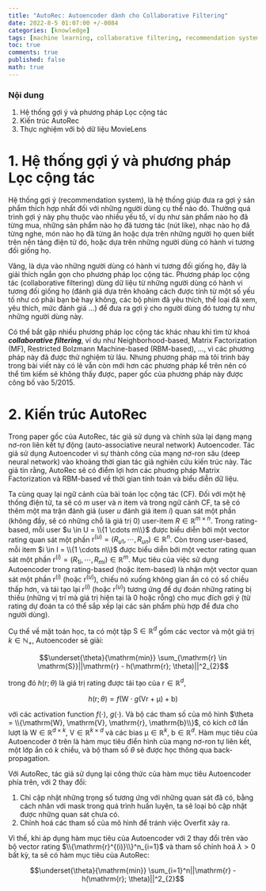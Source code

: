```yaml
---
title: "AutoRec: Autoencoder dành cho Collaborative Filtering"
date: 2022-8-5 01:07:00 +/-0084
categories: [knowledge]
tags: [machine learning, collaborative filtering, recommendation system, movielens dataset, autoencoder, supervised learning, auto-associative neural network]
toc: true
comments: true
published: false
math: true
---
```


### Nội dung
1. Hệ thống gợi ý và phương pháp Lọc cộng tác
2. Kiến trúc AutoRec
3. Thực nghiệm với bộ dữ liệu MovieLens

# 1. Hệ thống gợi ý và phương pháp Lọc cộng tác

Hệ thống gợi ý (recommendation system), là hệ thống giúp đưa ra gợi ý sản phẩm thích hợp nhất đối với những người dùng cụ thể nào đó. Thường quá trình gợi ý này phụ thuộc vào nhiều yếu tố, ví dụ như sản phẩm nào họ đã từng mua, những sản phẩm nào họ đã tương tác (nút like), nhạc nào họ đã từng nghe, món nào họ đã từng ăn hoặc dựa trên những người họ quen biết trên nền tảng điện tử đó, hoặc dựa trên những người dùng có hành vi tương đối giống họ.

Vâng, là dựa vào những người dùng có hành vi tương đối giống họ, đây là giải thích ngắn gọn cho phương pháp lọc cộng tác. Phương pháp lọc cộng tác (collaborative filtering) dùng dữ liệu từ những người dùng có hành vi tương đối giống họ (đánh giá dựa trên khoảng cách được tính từ một số yếu tố như có phải bạn bè hay không, các bộ phim đã yêu thích, thể loại đã xem, yêu thích, mức đánh giá ...) để đưa ra gợi ý cho người dùng đó tương tự như những người dùng này.

Có thể bắt gặp nhiều phương pháp lọc cộng tác khác nhau khi tìm từ khoá ***collaborative filtering***, ví dụ như Neighborhood-based, Matrix Factorization (MF), Restricted Bolzmann Machine-based (RBM-based), ..., vì các phương pháp này đã được thử nghiệm từ lâu. Nhưng phương pháp mà tôi trình bày trong bài viết này có lẽ vẫn còn mới hơn các phương pháp kể trên nên có thể tìm kiếm sẽ không thấy được, paper gốc của phương pháp này được công bố vào 5/2015.

# 2. Kiến trúc AutoRec

Trong paper gốc của AutoRec, tác giả sử dụng và chỉnh sửa lại dạng mạng nơ-ron liên kết tự động (auto-associative neural network) Autoencoder. Tác giả sử dụng Autoencoder vì sự thành công của mạng nơ-ron sâu (deep neural network) vào khoảng thời gian tác giả nghiên cứu kiến trúc này. Tác giả tin rằng, AutoRec sẽ có điểm lợi hơn các phuơng pháp Matrix Factorization và RBM-based về thời gian tính toán và biểu diễn dữ liệu.

Ta cùng quay lại ngữ cảnh của bài toán lọc cộng tác (CF). Đối với một hệ thống điện tử, ta sẽ có $m$ user và $n$ item và trong ngữ cảnh CF, ta sẽ có thêm một ma trận đánh giá (user $u$ đánh giá item $i$) quan sát một phần (không đầy, sẽ có những chỗ là giá trị $0$) user-item $R \in \mathbb{R}^{m \times n}$. Trong rating-based, mỗi user $u \in U = \\{1 \cdots m\\}$ được biểu diễn bởi một vector rating quan sát một phần $\mathrm{r}^{(u)} = (R_{u1}, \cdots, R_{un}) \in \mathbb{R}^n$. Còn trong user-based, mỗi item $i \in I = \\{1 \cdots n\\}$ được biểu diễn bởi một vector rating quan sát một phần $\mathrm{r}^{(i)} = (R_{1i}, \cdots, R_{mi}) \in \mathbb{R}^m$. Mục tiêu của việc sử dụng Autoencoder trong rating-based (hoặc item-based) là nhận một vector quan sát một phần $\mathrm{r}^{(i)}$ (hoặc $\mathrm{r}^{(u)}$), chiếu nó xuống không gian ẩn có có số chiều thấp hơn, và tái tạo lại $\mathrm{r}^{(i)}$ (hoặc $\mathrm{r}^{(u)}$) tương ứng để dự đoán những rating bị thiếu (những vị trí mà giá trị hiện tại là $0$ hoặc rỗng) cho mục đích gợi ý (từ rating dự đoán ta có thể sắp xếp lại các sản phẩm phù hợp để đưa cho người dùng).

Cụ thể về mặt toán học, ta có một tập $\mathrm{S} \in \mathbb{R}^d$ gồm các vector và một giá trị $k \in \mathbb{N}_{+}$, Autoencoder sẽ giải:

$$\underset{\theta}{\mathrm{min}} \sum_{\mathrm{r} \in \mathrm{S}}||\mathrm{r} - h(\mathrm{r}; \theta)||^2_{2}$$

trong đó $h(\mathrm{r}; \theta)$ là giá trị rating được tái tạo của $\mathrm{r} \in \mathbb{R}^d$,

$$h(\mathrm{r}; \theta) = f(\mathrm{W} \cdot g(\mathrm{V}\mathrm{r}+\mathrm{\mu}) + \mathrm{b})$$

với các activation function $f(\cdot)$, $g(\cdot)$. Và bộ các tham số của mô hình $\theta = \\{\mathrm{W}, \mathrm{V}, \mathrm{r}, \mathrm{b}\\}$, có kích cỡ lần lượt là $\mathrm{W} \in \mathbb{R}^{d\times k}$, $\mathrm{V} \in \mathbb{R}^{k\times d}$ và các bias $\mathrm{\mu} \in \mathbb{R}^k$, $\mathrm{b} \in \mathbb{R}^d$. Hàm mục tiêu của Autoencoder ở trên là hàm mục tiêu điển hình của mạng nơ-ron tự liên kết, một lớp ẩn có $k$ chiều, và bộ tham số $\theta$ sẽ được học thông qua back-propagation.

Với AutoRec, tác giả sử dụng lại công thức của hàm mục tiêu Autoencoder phía trên, với 2 thay đổi:
1. Chỉ cập nhật những trọng số tương ứng với những quan sát đã có, bằng cách nhân với mask trong quá trình huấn luyện, ta sẽ loại bỏ cập nhật được những quan sát chưa có.
2. Chỉnh hoá các tham số của mô hình để tránh việc Overfit xảy ra.

Vì thế, khi áp dụng hàm mục tiêu của Autoencoder với 2 thay đổi trên vào bộ vector rating $\\{\mathrm{r}^{(i)}\\}^n_{i=1}$ và tham số chỉnh hoá $\lambda > 0$ bất kỳ, ta sẽ có hàm mục tiêu của AutoRec:

$$\underset{\theta}{\mathrm{min}} \sum_{i=1}^n||\mathrm{r} - h(\mathrm{r}; \theta)||^2_{2}$$
